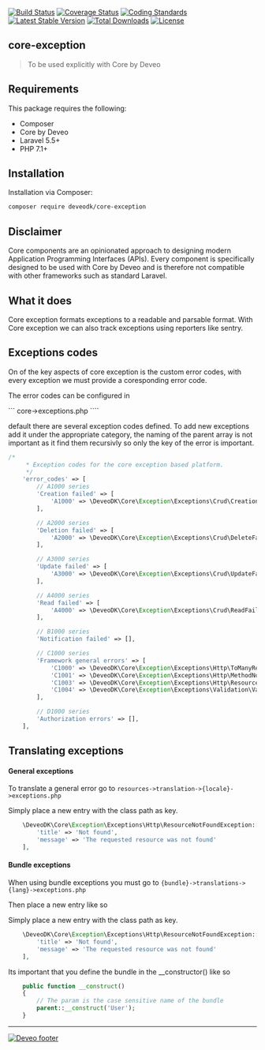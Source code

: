 [![Build Status](https://travis-ci.org/Deveodk/core-exception.svg?branch=master)](https://travis-ci.org/Deveodk/core-exception)
[![Coverage Status](https://coveralls.io/repos/github/Deveodk/core-exception/badge.svg?branch=master)](https://coveralls.io/github/Deveodk/core-exception?branch=master)
[![Coding Standards](https://img.shields.io/badge/cs-PSR--2--R-yellow.svg)](https://github.com/php-fig-rectified/fig-rectified-standards)
[![Latest Stable Version](https://poser.pugx.org/deveodk/core-exception/v/stable)](https://packagist.org/packages/deveodk/core-exception)
[![Total Downloads](https://poser.pugx.org/deveodk/core-exception/downloads)](https://packagist.org/packages/deveodk/core-exception)
[![License](https://poser.pugx.org/deveodk/core-exception/license)](https://packagist.org/packages/deveodk/core-exception)


## core-exception

> To be used explicitly with Core by Deveo

## Requirements

This package requires the following:

* Composer
* Core by Deveo
* Laravel 5.5+
* PHP 7.1+

## Installation

Installation via Composer:

```bash
composer require deveodk/core-exception
```

## Disclaimer

Core components are an opinionated approach to designing modern Application Programming Interfaces (APIs). Every component is specifically designed to be used with Core by Deveo and is therefore not compatible with other frameworks such as standard Laravel.

## What it does

Core exception formats exceptions to a readable and parsable format. With Core exception we can also track exceptions using reporters like sentry.


## Exceptions codes


On of the key aspects of core exception is the custom error codes, with every exception we must provide a coresponding error code. 


The error codes can be configured in

``` core->exceptions.php ````


default there are several exception codes defined. To add new exceptions add it under the appropriate category, the naming of the parent array is not important as it find them recursivly so only the key of the error is important.

```php
/*
     * Exception codes for the core exception based platform.
     */
    'error_codes' => [
        // A1000 series
        'Creation failed' => [
            'A1000' => \DeveoDK\Core\Exception\Exceptions\Crud\CreationFailedException::class,
        ],

        // A2000 series
        'Deletion failed' => [
            'A2000' => \DeveoDK\Core\Exception\Exceptions\Crud\DeleteFailedException::class,
        ],

        // A3000 series
        'Update failed' => [
            'A3000' => \DeveoDK\Core\Exception\Exceptions\Crud\UpdateFailedException::class,
        ],

        // A4000 series
        'Read failed' => [
            'A4000' => \DeveoDK\Core\Exception\Exceptions\Crud\ReadFailedException::class
        ],

        // B1000 series
        'Notification failed' => [],

        // C1000 series
        'Framework general errors' => [
            'C1000' => \DeveoDK\Core\Exception\Exceptions\Http\ToManyRequestsException::class,
            'C1001' => \DeveoDK\Core\Exception\Exceptions\Http\MethodNotAllowedException::class,
            'C1003' => \DeveoDK\Core\Exception\Exceptions\Http\ResourceNotFoundException::class,
            'C1004' => \DeveoDK\Core\Exception\Exceptions\Validation\ValidationException::class,
        ],

        // D1000 series
        'Authorization errors' => [],
    ],
```


## Translating exceptions

#### General exceptions

To translate a general error go to ``` resources->translation->{locale}->exceptions.php ```

Simply place a new entry with the class path as key.

```php
	\DeveoDK\Core\Exception\Exceptions\Http\ResourceNotFoundException::class => [
        'title' => 'Not found',
        'message' => 'The requested resource was not found'
    ],
```


#### Bundle exceptions

When using bundle exceptions you must go to ``` {bundle}->translations->{lang}->exceptions.php ```

Then place a new entry like so 

Simply place a new entry with the class path as key.

```php
	\DeveoDK\Core\Exception\Exceptions\Http\ResourceNotFoundException::class => [
        'title' => 'Not found',
        'message' => 'The requested resource was not found'
    ],
```


Its important that you define the bundle in the __constructor() like so 

```php
	public function __construct()
    {
    	// The param is the case sensitive name of the bundle
        parent::__construct('User');
    }
```


---

[![Deveo footer](https://s3-eu-west-1.amazonaws.com/rk-solutions/github_footer.png)](https://deveo.dk)